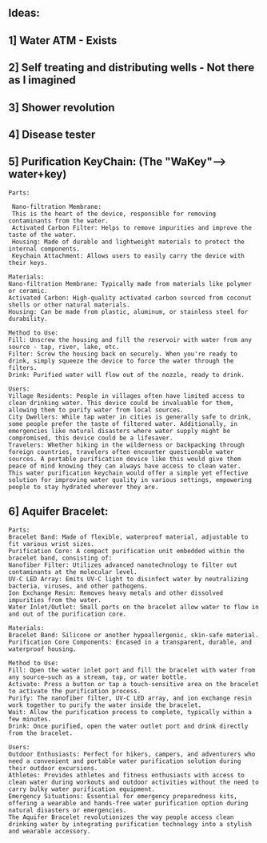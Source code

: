 ## Ideas:

## 1] Water ATM - Exists

## 2] Self treating and distributing wells - Not there as I imagined

## 3] Shower revolution

## 4] Disease tester

## 5] Purification KeyChain: (The "WaKey"--> water+key)

    Parts:

     Nano-filtration Membrane: 
     This is the heart of the device, responsible for removing contaminants from the water.
     Activated Carbon Filter: Helps to remove impurities and improve the taste of the water.
     Housing: Made of durable and lightweight materials to protect the internal components.
     Keychain Attachment: Allows users to easily carry the device with their keys.

    Materials:
    Nano-filtration Membrane: Typically made from materials like polymer or ceramic.
    Activated Carbon: High-quality activated carbon sourced from coconut shells or other natural materials.
    Housing: Can be made from plastic, aluminum, or stainless steel for durability.

    Method to Use:
    Fill: Unscrew the housing and fill the reservoir with water from any source - tap, river, lake, etc.
    Filter: Screw the housing back on securely. When you're ready to drink, simply squeeze the device to force the water through the filters.
    Drink: Purified water will flow out of the nozzle, ready to drink.

    Users:
    Village Residents: People in villages often have limited access to clean drinking water. This device could be invaluable for them, allowing them to purify water from local sources.
    City Dwellers: While tap water in cities is generally safe to drink, some people prefer the taste of filtered water. Additionally, in emergencies like natural disasters where water supply might be compromised, this device could be a lifesaver.
    Travelers: Whether hiking in the wilderness or backpacking through foreign countries, travelers often encounter questionable water sources. A portable purification device like this would give them peace of mind knowing they can always have access to clean water.
    This water purification keychain would offer a simple yet effective solution for improving water quality in various settings, empowering people to stay hydrated wherever they are.

## 6] Aquifer Bracelet:

    Parts:
    Bracelet Band: Made of flexible, waterproof material, adjustable to fit various wrist sizes.
    Purification Core: A compact purification unit embedded within the bracelet band, consisting of:
    Nanofiber Filter: Utilizes advanced nanotechnology to filter out contaminants at the molecular level.
    UV-C LED Array: Emits UV-C light to disinfect water by neutralizing bacteria, viruses, and other pathogens.
    Ion Exchange Resin: Removes heavy metals and other dissolved impurities from the water.
    Water Inlet/Outlet: Small ports on the bracelet allow water to flow in and out of the purification core.

    Materials:
    Bracelet Band: Silicone or another hypoallergenic, skin-safe material.
    Purification Core Components: Encased in a transparent, durable, and waterproof housing.

    Method to Use:
    Fill: Open the water inlet port and fill the bracelet with water from any source—such as a stream, tap, or water bottle.
    Activate: Press a button or tap a touch-sensitive area on the bracelet to activate the purification process.
    Purify: The nanofiber filter, UV-C LED array, and ion exchange resin work together to purify the water inside the bracelet.
    Wait: Allow the purification process to complete, typically within a few minutes.
    Drink: Once purified, open the water outlet port and drink directly from the bracelet.

    Users:
    Outdoor Enthusiasts: Perfect for hikers, campers, and adventurers who need a convenient and portable water purification solution during their outdoor excursions.
    Athletes: Provides athletes and fitness enthusiasts with access to clean water during workouts and outdoor activities without the need to carry bulky water purification equipment.
    Emergency Situations: Essential for emergency preparedness kits, offering a wearable and hands-free water purification option during natural disasters or emergencies.
    The Aquifer Bracelet revolutionizes the way people access clean drinking water by integrating purification technology into a stylish and wearable accessory.
